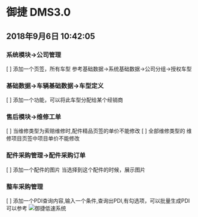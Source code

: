 # 御捷 DMS3.0
## 2018年9月6日 10:42:05
### 系统模块->公司管理
[ ] 添加一个页签，所有车型 参考基础数据->系统基础数据->公司分组->授权车型
### 基础数据->车辆基础数据->车型定义
[ ] 添加一个功能，可以将此车型分配给某个经销商
### 售后模块->维修工单
[ ] 当维修类型为索赔维修时,配件精品页签的单价不能修改
[ ] 全部维修类型的 维修项目页签中项目单价不能修改
### 配件采购管理->配件采购订单
[ ] 添加一个配件的图片 当选择到这个配件的时候，展示图片
### 整车采购管理
[ ] 添加一个PDI查询内容,输入一个条件,查询出PDI,有勾选项，可以批量生成PDI
	可以参考
	![御捷低速系统](需求_files/1.png)